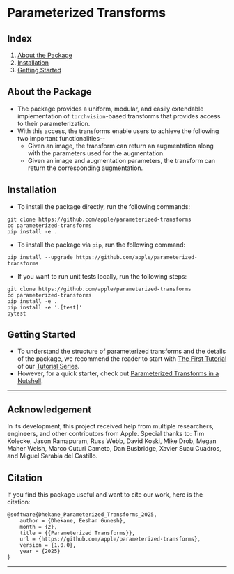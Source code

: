 # Parameterized Transforms


## Index
1. [About the Package](#about-the-package)
2. [Installation](#installation)
3. [Getting Started](#getting-started)


<a name="about-the-package"></a>
## About the Package
* The package provides a uniform, modular, and easily extendable implementation of `torchvision`-based transforms that provides access to their parameterization.
* With this access, the transforms enable users to achieve the following two important functionalities--
  * Given an image, the transform can return an augmentation along with the parameters used for the augmentation.
  * Given an image and augmentation parameters, the transform can return the corresponding augmentation.


<a name="installation"></a>
## Installation
- To install the package directly, run the following commands:
```
git clone https://github.com/apple/parameterized-transforms
cd parameterized-transforms
pip install -e .
```
- To install the package via `pip`, run the following command:
```
pip install --upgrade https://github.com/apple/parameterized-transforms
```
- If you want to run unit tests locally, run the following steps:
```
git clone https://github.com/apple/parameterized-transforms
cd parameterized-transforms
pip install -e .
pip install -e '.[test]'
pytest
```


<a name="getting-started"></a>
## Getting Started
* To understand the structure of parameterized transforms and the details of the package, we recommend the reader to 
start with 
[The First Tutorial](https://apple.github.io/parameterized-transforms/tutorials/) 
of our
[Tutorial Series](https://apple.github.io/parameterized-transforms/).
* However, for a quick starter, check out [Parameterized Transforms in a Nutshell](https://apple.github.io/parameterized-transforms/tutorials/999-In-a-Nutshell.md).

---

## Acknowledgement
In its development, this project received help from multiple researchers, engineers, and other contributors from Apple.
Special thanks to: Tim Kolecke, Jason Ramapuram, Russ Webb, David Koski, Mike Drob, Megan Maher Welsh, Marco Cuturi Cameto, 
Dan Busbridge, Xavier Suau Cuadros, and Miguel Sarabia del Castillo. 

## Citation
If you find this package useful and want to cite our work, here is the citation:
```
@software{Dhekane_Parameterized_Transforms_2025,
    author = {Dhekane, Eeshan Gunesh},
    month = {2},
    title = {{Parameterized Transforms}},
    url = {https://github.com/apple/parameterized-transforms},
    version = {1.0.0},
    year = {2025}
}
```

---
